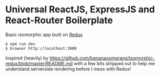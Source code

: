 # Universal ReactJS, ExpressJS and React-Router Boilerplate

Basic isomorphic app built on [Redux](https://github.com/gaearon/redux)

```
$ npm run dev
$ browser http://localhost:3000
```

Inspired (heavily) by https://github.com/bananaoomarang/isomorphic-redux/blob/master/README.md with a few bits stripped out to help me understand serverside rendering before I mess with Redux!
